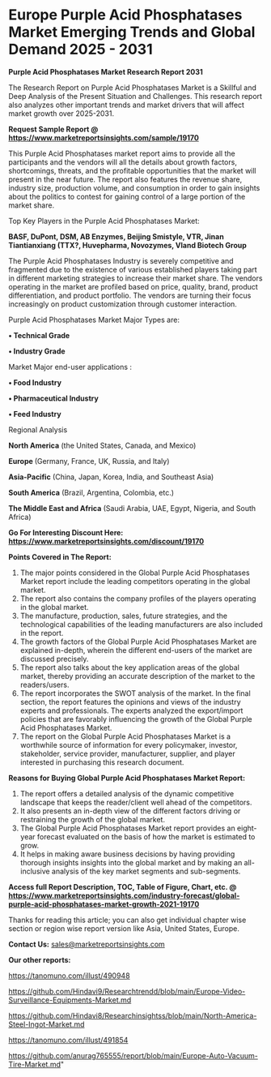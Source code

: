 # Europe Purple Acid Phosphatases Market Emerging Trends and Global Demand 2025 - 2031

<strong>Purple Acid Phosphatases Market Research Report 2031</strong>

The Research Report on Purple Acid Phosphatases Market is a Skillful and Deep Analysis of the Present Situation and Challenges. This research report also analyzes other important trends and market drivers that will affect market growth over 2025-2031.

<strong>Request Sample Report @ <a href=https://www.marketreportsinsights.com/sample/19170>https://www.marketreportsinsights.com/sample/19170</a></strong>

This Purple Acid Phosphatases market report aims to provide all the participants and the vendors will all the details about growth factors, shortcomings, threats, and the profitable opportunities that the market will present in the near future. The report also features the revenue share, industry size, production volume, and consumption in order to gain insights about the politics to contest for gaining control of a large portion of the market share.

Top Key Players in the Purple Acid Phosphatases Market:

<strong>BASF, DuPont, DSM, AB Enzymes, Beijing Smistyle, VTR, Jinan Tiantianxiang (TTX?, Huvepharma, Novozymes, Vland Biotech Group</strong>

The Purple Acid Phosphatases Industry is severely competitive and fragmented due to the existence of various established players taking part in different marketing strategies to increase their market share. The vendors operating in the market are profiled based on price, quality, brand, product differentiation, and product portfolio. The vendors are turning their focus increasingly on product customization through customer interaction.

Purple Acid Phosphatases Market Major Types are:

<strong>• Technical Grade

• Industry Grade</strong>

Market Major end-user applications :

<strong>• Food Industry

• Pharmaceutical Industry

• Feed Industry</strong>

Regional Analysis

</u><strong><b>North America</b></strong> (the United States, Canada, and Mexico)

<strong><b>Europe </b></strong>(Germany, France, UK, Russia, and Italy)

<strong><b>Asia-Pacific</b></strong> (China, Japan, Korea, India, and Southeast Asia)

<strong><b>South America</b></strong> (Brazil, Argentina, Colombia, etc.)

<strong><b>The Middle East and Africa</b></strong> (Saudi Arabia, UAE, Egypt, Nigeria, and South Africa)

<strong>Go For Interesting Discount Here: <a href=https://www.marketreportsinsights.com/discount/19170>https://www.marketreportsinsights.com/discount/19170</a></strong>

<strong>Points Covered in The Report:</strong>
<ol>
  <li>The major points considered in the Global Purple Acid Phosphatases Market report include the leading competitors operating in the global market.</li>
  <li>The report also contains the company profiles of the players operating in the global market.</li>
  <li>The manufacture, production, sales, future strategies, and the technological capabilities of the leading manufacturers are also included in the report.</li>
  <li>The growth factors of the Global Purple Acid Phosphatases Market are explained in-depth, wherein the different end-users of the market are discussed precisely.</li>
  <li>The report also talks about the key application areas of the global market, thereby providing an accurate description of the market to the readers/users.</li>
  <li>The report incorporates the SWOT analysis of the market. In the final section, the report features the opinions and views of the industry experts and professionals. The experts analyzed the export/import policies that are favorably influencing the growth of the Global Purple Acid Phosphatases Market.</li>
  <li>The report on the Global Purple Acid Phosphatases Market is a worthwhile source of information for every policymaker, investor, stakeholder, service provider, manufacturer, supplier, and player interested in purchasing this research document.</li>
</ol>
<strong>Reasons for Buying Global Purple Acid Phosphatases Market Report:</strong>

<ol>
  <li>The report offers a detailed analysis of the dynamic competitive landscape that keeps the reader/client well ahead of the competitors.</li>
  <li>It also presents an in-depth view of the different factors driving or restraining the growth of the global market.</li>
  <li>The Global Purple Acid Phosphatases Market report provides an eight-year forecast evaluated on the basis of how the market is estimated to grow.</li>
  <li>It helps in making aware business decisions by having providing thorough insights insights into the global market and by making an all-inclusive analysis of the key market segments and sub-segments.</li>
</ol>
<strong>Access full Report Description, TOC, Table of Figure, Chart, etc. @ <a href=https://www.marketreportsinsights.com/industry-forecast/global-purple-acid-phosphatases-market-growth-2021-19170>https://www.marketreportsinsights.com/industry-forecast/global-purple-acid-phosphatases-market-growth-2021-19170</a></strong>


Thanks for reading this article; you can also get individual chapter wise section or region wise report version like Asia, United States, Europe.

<strong>Contact Us:</strong>
sales@marketreportsinsights.com

<strong>Our other reports:</strong>

<a href=https://tanomuno.com/illust/490948>https://tanomuno.com/illust/490948</a>

<a href=https://github.com/Hindavi9/Researchtrendd/blob/main/Europe-Video-Surveillance-Equipments-Market.md>https://github.com/Hindavi9/Researchtrendd/blob/main/Europe-Video-Surveillance-Equipments-Market.md</a>

<a href=https://github.com/Hindavi8/Researchinsightss/blob/main/North-America-Steel-Ingot-Market.md>https://github.com/Hindavi8/Researchinsightss/blob/main/North-America-Steel-Ingot-Market.md</a>

<a href=https://tanomuno.com/illust/491854>https://tanomuno.com/illust/491854</a>

<a href=https://github.com/anurag765555/report/blob/main/Europe-Auto-Vacuum-Tire-Market.md>https://github.com/anurag765555/report/blob/main/Europe-Auto-Vacuum-Tire-Market.md</a>"
